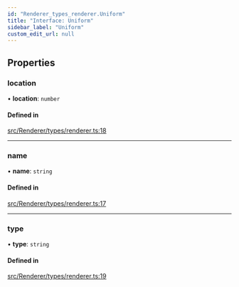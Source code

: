 ```yaml
---
id: "Renderer_types_renderer.Uniform"
title: "Interface: Uniform"
sidebar_label: "Uniform"
custom_edit_url: null
---
```




## Properties

### location

• **location**: `number`

#### Defined in

[src/Renderer/types/renderer.ts:18](https://github.com/ZeaInc/zea-engine/blob/8e646f8a8/src/Renderer/types/renderer.ts#L18)

___

### name

• **name**: `string`

#### Defined in

[src/Renderer/types/renderer.ts:17](https://github.com/ZeaInc/zea-engine/blob/8e646f8a8/src/Renderer/types/renderer.ts#L17)

___

### type

• **type**: `string`

#### Defined in

[src/Renderer/types/renderer.ts:19](https://github.com/ZeaInc/zea-engine/blob/8e646f8a8/src/Renderer/types/renderer.ts#L19)

